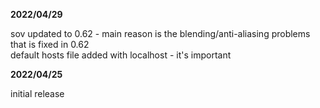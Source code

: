 **2022/04/29**

sov updated to 0.62 - main reason is the blending/anti-aliasing problems that is fixed in 0.62  
default hosts file added with localhost - it's important  

**2022/04/25**

initial release 
